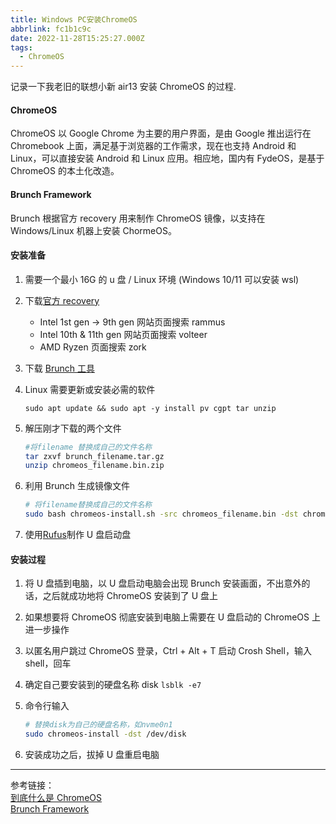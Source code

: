 ```yaml
---
title: Windows PC安装ChromeOS
abbrlink: fc1b1c9c
date: 2022-11-28T15:25:27.000Z
tags:
  - ChromeOS
---
```


记录一下我老旧的联想小新 air13 安装 ChromeOS 的过程.

#### ChromeOS

ChromeOS 以 Google Chrome 为主要的用户界面，是由 Google 推出运行在 Chromebook 上面，满足基于浏览器的工作需求，现在也支持 Android 和 Linux，可以直接安装 Android 和 Linux 应用。相应地，国内有 FydeOS，是基于 ChromeOS 的本土化改造。

<!-- more -->

#### Brunch Framework

Brunch 根据官方 recovery 用来制作 ChromeOS 镜像，以支持在 Windows/Linux 机器上安装 ChormeOS。

#### 安装准备

1.  需要一个最小 16G 的 u 盘 / Linux 环境 (Windows 10/11 可以安装 wsl)

2.  下载[官方 recovery](https://chromiumdash.appspot.com/serving-builds?deviceCategory=Chrome%20OS)

    - Intel 1st gen -> 9th gen 网站页面搜索 rammus
    - Intel 10th & 11th gen 网站页面搜索 volteer
    - AMD Ryzen 页面搜索 zork

3.  下载 [Brunch 工具](https://github.com/sebanc/brunch/releases/latest)

4.  Linux 需要更新或安装必需的软件

    `sudo apt update && sudo apt -y install pv cgpt tar unzip`

5.  解压刚才下载的两个文件

    ```bash
    #将filename 替换成自己的文件名称
    tar zxvf brunch_filename.tar.gz
    unzip chromeos_filename.bin.zip
    ```

6.  利用 Brunch 生成镜像文件

    ```bash
    # 将filename替换成自己的文件名称
    sudo bash chromeos-install.sh -src chromeos_filename.bin -dst chromeos.img
    ```

7.  使用[Rufus](https://rufus.ie/)制作 U 盘启动盘

#### 安装过程

1. 将 U 盘插到电脑，以 U 盘启动电脑会出现 Brunch 安装画面，不出意外的话，之后就成功地将 ChromeOS 安装到了 U 盘上

2. 如果想要将 ChromeOS 彻底安装到电脑上需要在 U 盘启动的 ChromeOS 上进一步操作

3. 以匿名用户跳过 ChromeOS 登录，Ctrl + Alt + T 启动 Crosh Shell，输入 shell，回车

4. 确定自己要安装到的硬盘名称 disk `lsblk -e7`

5. 命令行输入

   ```bash
   # 替换disk为自己的硬盘名称，如nvme0n1
   sudo chromeos-install -dst /dev/disk
   ```

6. 安装成功之后，拔掉 U 盘重启电脑

---

参考链接：  
[到底什么是 ChromeOS](https://zhuanlan.zhihu.com/p/169828368)  
[Brunch Framework](https://github.com/sebanc/brunch)
